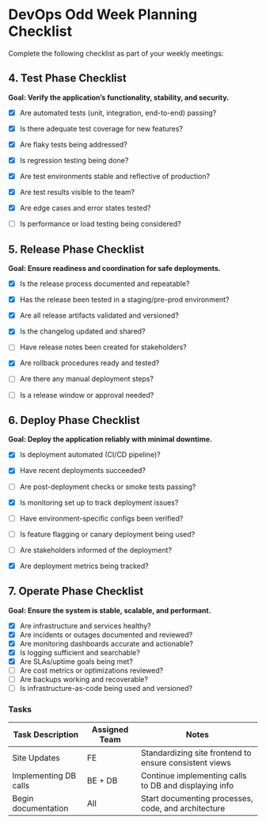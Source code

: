 # DevOps Odd Week Planning Checklist

Complete the following checklist as part of your weekly meetings:

## 4. Test Phase Checklist
**Goal: Verify the application’s functionality, stability, and security.**

- [x] Are automated tests (unit, integration, end-to-end) passing?
- [x] Is there adequate test coverage for new features?
- [x] Are flaky tests being addressed?
- [x] Is regression testing being done?
- [x] Are test environments stable and reflective of production?
- [x] Are test results visible to the team?
- [x] Are edge cases and error states tested?
- [ ] Is performance or load testing being considered?


## 5. Release Phase Checklist
**Goal: Ensure readiness and coordination for safe deployments.**

- [x] Is the release process documented and repeatable?
- [x] Has the release been tested in a staging/pre-prod environment?
- [x] Are all release artifacts validated and versioned?
- [x] Is the changelog updated and shared?
- [ ] Have release notes been created for stakeholders?
- [x] Are rollback procedures ready and tested?
- [ ] Are there any manual deployment steps?
- [ ] Is a release window or approval needed?



## 6. Deploy Phase Checklist
**Goal: Deploy the application reliably with minimal downtime.**

- [x] Is deployment automated (CI/CD pipeline)?
- [x] Have recent deployments succeeded?
- [ ] Are post-deployment checks or smoke tests passing?
- [x] Is monitoring set up to track deployment issues?
- [ ] Have environment-specific configs been verified?
- [ ] Is feature flagging or canary deployment being used?
- [ ] Are stakeholders informed of the deployment?
- [x] Are deployment metrics being tracked?


## 7. Operate Phase Checklist
**Goal: Ensure the system is stable, scalable, and performant.**

- [x] Are infrastructure and services healthy?
- [x] Are incidents or outages documented and reviewed?
- [x] Are monitoring dashboards accurate and actionable?
- [x] Is logging sufficient and searchable?
- [x] Are SLAs/uptime goals being met?
- [ ] Are cost metrics or optimizations reviewed?
- [ ] Are backups working and recoverable?
- [ ] Is infrastructure-as-code being used and versioned?

### Tasks
| Task Description | Assigned Team | Notes |
|------------------|---------------|-------|
| Site Updates | FE | Standardizing site frontend to ensure consistent views | 
| Implementing DB calls | BE + DB | Continue implementing calls to DB and displaying info |
| Begin documentation | All | Start documenting processes, code, and architecture |
